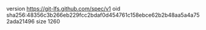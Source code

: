 version https://git-lfs.github.com/spec/v1
oid sha256:48356c3b266eb229fcc2bdaf0d454761c158ebce62b2b48aa5a4a752ada21496
size 1260
